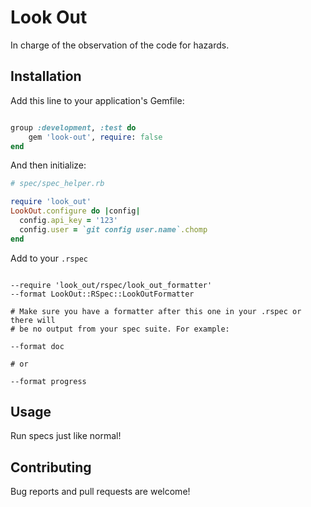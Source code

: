 # Look Out

In charge of the observation of the code for hazards.

## Installation

Add this line to your application's Gemfile:

```ruby

group :development, :test do
    gem 'look-out', require: false
end

```

And then initialize:

```ruby
# spec/spec_helper.rb

require 'look_out'
LookOut.configure do |config|
  config.api_key = '123'
  config.user = `git config user.name`.chomp
end

```

Add to your `.rspec`

```

--require 'look_out/rspec/look_out_formatter'
--format LookOut::RSpec::LookOutFormatter

# Make sure you have a formatter after this one in your .rspec or there will
# be no output from your spec suite. For example:

--format doc

# or

--format progress

```

## Usage

Run specs just like normal!

## Contributing

Bug reports and pull requests are welcome!
